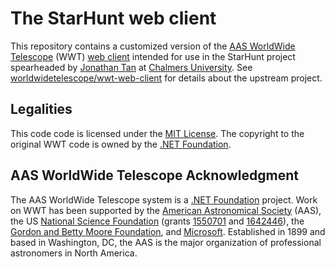 # The StarHunt web client

This repository contains a customized version of the
[AAS WorldWide Telescope] (WWT) [web client] intended for use in the StarHunt project
spearheaded by [Jonathan Tan] at [Chalmers University]. See
[worldwidetelescope/wwt-web-client] for details about the upstream project.

[AAS WorldWide Telescope]: http://worldwidetelescope.org/
[web client]: http://worldwidetelescope.org/webclient
[Jonathan Tan]: https://www.chalmers.se/en/staff/Pages/jonathan-tan.aspx
[Chalmers University]: https://www.chalmers.se/en/departments/see/research/Astronomy-and-Plasma-Physics/Pages/default.aspx
[worldwidetelescope/wwt-web-client]: https://github.com/worldwidetelescope/wwt-web-client/

## Legalities

This code code is licensed under the [MIT License]. The copyright to the
original WWT code is owned by the [.NET Foundation].

[MIT License]: https://opensource.org/licenses/MIT

## AAS WorldWide Telescope Acknowledgment

The AAS WorldWide Telescope system is a [.NET Foundation] project. Work on WWT
has been supported by the [American Astronomical Society] (AAS), the US
[National Science Foundation] (grants [1550701] and [1642446]), the
[Gordon and Betty Moore Foundation], and [Microsoft]. Established in 1899 and
based in Washington, DC, the AAS is the major organization of professional
astronomers in North America.

[American Astronomical Society]: https://aas.org/
[.NET Foundation]: https://dotnetfoundation.org/
[National Science Foundation]: https://www.nsf.gov/
[1550701]: https://www.nsf.gov/awardsearch/showAward?AWD_ID=1550701
[1642446]: https://www.nsf.gov/awardsearch/showAward?AWD_ID=1642446
[Gordon and Betty Moore Foundation]: https://www.moore.org/
[Microsoft]: https://www.microsoft.com/
